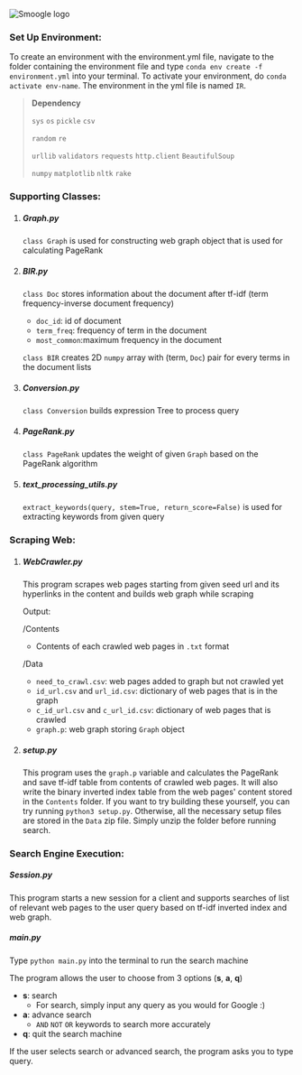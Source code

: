 

![Smoogle logo](https://raw.githubusercontent.com/lequytra/Search-Engine/master/Smoogle.png?token=AIDPAJET32NLGU5G57ETJZS5RK6V4)

### Set Up Environment:
To create an environment with the environment.yml file, navigate to the folder containing the environment file and type ```conda env create -f environment.yml``` into your terminal. To activate your environment, do ```conda activate env-name```. The environment in the yml file is named ```IR```. 

> **Dependency**
>
> ```sys```  ```os```  ```pickle```   ```csv```
>
> ```random```  ```re```
>
> ```urllib```   ```validators```  ```requests```  ```http.client```  ```BeautifulSoup```  
>
> ```numpy```    ```matplotlib```  ```nltk```    ```rake``` 

### Supporting Classes:

1. ##### Graph.py

   ```class Graph``` is used for constructing web graph object that is used for calculating PageRank

2. ##### BIR.py

   ```class Doc``` stores information about the document after tf-idf  (term frequency-inverse document frequency)

   - ```doc_id```: id of document
   - ```term_freq```: frequency of term in the document
   - ```most_common```:maximum frequency in the document

   ```class BIR``` creates 2D ```numpy``` array with (term, ```Doc```) pair for every terms in the document lists

3. ##### Conversion.py

   ```class Conversion``` builds expression Tree to process query

4. ##### PageRank.py

   ```class PageRank``` updates the weight of given ```Graph``` based on the PageRank algorithm

5. ##### text_processing_utils.py

   ```extract_keywords(query, stem=True, return_score=False)``` is used for extracting keywords from given query

### Scraping Web:

1. ##### WebCrawler.py

   This program scrapes web pages starting from given seed url and its hyperlinks in the content and builds web graph while scraping 

   Output: 

   /Contents		

   - Contents of each crawled web pages in ```.txt``` format

   /Data

   - ```need_to_crawl.csv```: web pages added to graph but not crawled yet
   - ```id_url.csv``` and ```url_id.csv```: dictionary of web pages that is in the graph
   - ```c_id_url.csv``` and ```c_url_id.csv```: dictionary of web pages that is crawled
   - ```graph.p```: web graph storing ```Graph``` object

2. ##### setup.py

   This program uses the ```graph.p``` variable and calculates the PageRank and save tf-idf table from contents of crawled web pages. It will also write the binary inverted index table from the web pages' content stored in the ```Contents``` folder. If you want to try building these yourself, you can try running ```python3 setup.py```. Otherwise, all the necessary setup files are stored in the ```Data``` zip file. Simply unzip the folder before running search. 

### Search Engine Execution:

##### Session.py

This program starts a new session for a client and supports searches of list of relevant web pages to the user query based on tf-idf inverted index and web graph.

##### main.py

Type ```python main.py``` into the terminal to run the search machine

The program allows the user to choose from 3 options (**s**, **a**, **q**)

- **s**: search
   - For search, simply input any query as you would for Google :)
- **a**: advance search
  - ```AND``` ```NOT``` ``OR`` keywords to search more accurately
- **q**: quit the search machine

If the user selects search or advanced search, the program asks you to type query.



